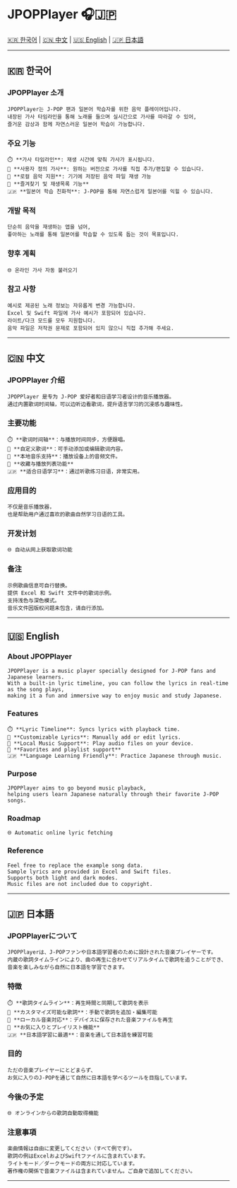 # JPOPPlayer 🎧🇯🇵

[🇰🇷 한국어](#한국어) | [🇨🇳 中文](#中文) | [🇺🇸 English](#english) | [🇯🇵 日本語](#日本語)

---

## 🇰🇷 한국어

### JPOPPlayer 소개

	JPOPPlayer는 J-POP 팬과 일본어 학습자를 위한 음악 플레이어입니다.  
	내장된 가사 타임라인을 통해 노래를 들으며 실시간으로 가사를 따라갈 수 있어,  
	즐거운 감상과 함께 자연스러운 일본어 학습이 가능합니다.

### 주요 기능

	⏱️ **가사 타임라인**: 재생 시간에 맞춰 가사가 표시됩니다.  
	📝 **사용자 정의 가사**: 원하는 버전으로 가사를 직접 추가/편집할 수 있습니다.  
	📁 **로컬 음악 지원**: 기기에 저장된 음악 파일 재생 가능  
	📌 **즐겨찾기 및 재생목록 기능**  
	🇯🇵 **일본어 학습 친화적**: J-POP을 통해 자연스럽게 일본어를 익힐 수 있습니다.

### 개발 목적

	단순히 음악을 재생하는 앱을 넘어,  
	좋아하는 노래를 통해 일본어를 학습할 수 있도록 돕는 것이 목표입니다.

### 향후 계획

	🌐 온라인 가사 자동 불러오기

### 참고 사항

	예시로 제공된 노래 정보는 자유롭게 변경 가능합니다.  
	Excel 및 Swift 파일에 가사 예시가 포함되어 있습니다.  
  	라이트/다크 모드를 모두 지원합니다.  
  	음악 파일은 저작권 문제로 포함되어 있지 않으니 직접 추가해 주세요.

---

## 🇨🇳 中文

### JPOPPlayer 介绍

	JPOPPlayer 是专为 J-POP 爱好者和日语学习者设计的音乐播放器。  
	通过内置歌词时间轴，可以边听边看歌词，提升语言学习的沉浸感与趣味性。

### 主要功能

	⏱️ **歌词时间轴**：与播放时间同步，方便跟唱。  
	📝 **自定义歌词**：可手动添加或编辑歌词内容。  
	📁 **本地音乐支持**：播放设备上的音频文件。  
	📌 **收藏与播放列表功能**  
	🇯🇵 **适合日语学习**：通过听歌练习日语，非常实用。

### 应用目的

	不仅是音乐播放器，  
	也是帮助用户通过喜欢的歌曲自然学习日语的工具。

### 开发计划

	🌐 自动从网上获取歌词功能

### 备注

	示例歌曲信息可自行替换。  
	提供 Excel 和 Swift 文件中的歌词示例。  
	支持浅色与深色模式。  
	音乐文件因版权问题未包含，请自行添加。

---

## 🇺🇸 English

### About JPOPPlayer

	JPOPPlayer is a music player specially designed for J-POP fans and Japanese learners.  
	With a built-in lyric timeline, you can follow the lyrics in real-time as the song plays,  
	making it a fun and immersive way to enjoy music and study Japanese.

### Features

	⏱️ **Lyric Timeline**: Syncs lyrics with playback time.  
	📝 **Customizable Lyrics**: Manually add or edit lyrics.  
	📁 **Local Music Support**: Play audio files on your device.  
	📌 **Favorites and playlist support**  
	🇯🇵 **Language Learning Friendly**: Practice Japanese through music.

### Purpose

	JPOPPlayer aims to go beyond music playback,  
	helping users learn Japanese naturally through their favorite J-POP songs.

### Roadmap

	🌐 Automatic online lyric fetching

### Reference

	Feel free to replace the example song data.  
	Sample lyrics are provided in Excel and Swift files.  
	Supports both light and dark modes.  
	Music files are not included due to copyright.

---

## 🇯🇵 日本語

### JPOPPlayerについて

	JPOPPlayerは、J-POPファンや日本語学習者のために設計された音楽プレイヤーです。  
	内蔵の歌詞タイムラインにより、曲の再生に合わせてリアルタイムで歌詞を追うことができ、  
	音楽を楽しみながら自然に日本語を学習できます。

### 特徴

	⏱️ **歌詞タイムライン**：再生時間と同期して歌詞を表示  
	📝 **カスタマイズ可能な歌詞**：手動で歌詞を追加・編集可能  
	📁 **ローカル音楽対応**：デバイスに保存された音楽ファイルを再生  
	📌 **お気に入りとプレイリスト機能**  
	🇯🇵 **日本語学習に最適**：音楽を通して日本語を練習可能

### 目的

	ただの音楽プレイヤーにとどまらず、  
	お気に入りのJ-POPを通じて自然に日本語を学べるツールを目指しています。

### 今後の予定

	🌐 オンラインからの歌詞自動取得機能

### 注意事項

	楽曲情報は自由に変更してください（すべて例です）。  
	歌詞の例はExcelおよびSwiftファイルに含まれています。  
	ライトモード／ダークモードの両方に対応しています。  
	著作権の関係で音楽ファイルは含まれていません。ご自身で追加してください。

---
